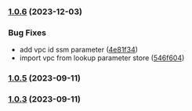 
### [1.0.6](https://github.com/user/cdkv2_ephemeral_environment_services_construct/compare/v1.0.5...v1.0.6) (2023-12-03)


### Bug Fixes

* add vpc id ssm parameter ([4e81f34](https://github.com/user/cdkv2_ephemeral_environment_services_construct/commit/4e81f341bd2876a109c12492cb9e107e2c21ceba))
* import vpc from lookup parameter store ([546f604](https://github.com/user/cdkv2_ephemeral_environment_services_construct/commit/546f604e2cda581cbe10831514ea7a277d2a5831))

### [1.0.5](https://github.com/user/cdkv2_ephemeral_environment_services_construct/compare/v1.0.4...v1.0.5) (2023-09-11)

### [1.0.3](https://github.com/user/cdkv2_ephemeral_environment_services_construct/compare/v1.0.2...v1.0.3) (2023-09-11)

